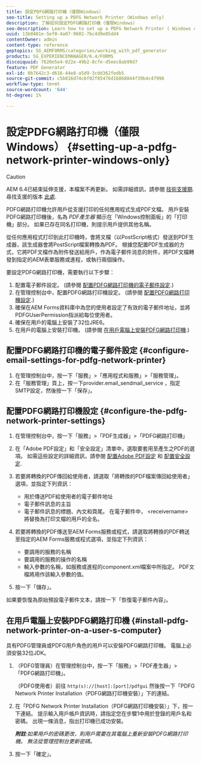 ```yaml
---
title: 設定PDFG網路打印機（僅限Windows）
seo-title: Setting up a PDFG Network Printer (Windows only)
description: 了解如何設定PDFG網路打印機（僅限Windows）
seo-description: Learn how to set up a PDFG Network Printer ( Windows only )
uuid: 13b8481e-5ef0-4a07-9602-7bc4d9e05dd4
contentOwner: admin
content-type: reference
geptopics: SG_AEMFORMS/categories/working_with_pdf_generator
products: SG_EXPERIENCEMANAGER/6.4/FORMS
discoiquuid: 7620e5e4-022e-49b2-8cfe-d5eec8ab99d7
feature: PDF Generator
exl-id: 0b7642c3-d616-44e8-a5d9-3cdd362fedb5
source-git-commit: c5b816d74c6f02f85476d16868844f39b4c47996
workflow-type: tm+mt
source-wordcount: '644'
ht-degree: 1%

---
```


# 設定PDFG網路打印機（僅限Windows） {#setting-up-a-pdfg-network-printer-windows-only}

>[!CAUTION]
>
>AEM 6.4已結束延伸支援，本檔案不再更新。 如需詳細資訊，請參閱 [技術支援期](https://helpx.adobe.com//tw/support/programs/eol-matrix.html). 尋找支援的版本 [此處](https://experienceleague.adobe.com/docs/).

PDFG網路打印機允許用戶從支援打印的任何應用程式生成PDF文檔。 用戶安裝PDFG網路打印機後，名為 *PDF產生器* 顯示在「Windows控制面板」的「打印機」部分。 如果已存在同名打印機，則提示用戶提供其他名稱。

從任何應用程式打印到此打印機時，會將文檔（以PostScript格式）發送到PDF生成器，該生成器會將PostScript檔案轉換為PDF。 根據您配置PDF生成器的方式，它將PDF文檔作為附件發送給用戶，作為電子郵件消息的附件，將PDF文檔轉發到指定的AEM表單服務或進程，或執行兩個操作。

要設定PDFG網路打印機，需要執行以下步驟：

1. 配置電子郵件設定。 (請參閱 [配置PDFG網路打印機的電子郵件設定](setting-pdfg-network-printer-windows.md#configure-email-settings-for-pdfg-network-printer).)
1. 在管理控制台中，配置PDFG網路打印機設定。 (請參閱 [配置PDFG網路打印機設定](setting-pdfg-network-printer-windows.md#configure-the-pdfg-network-printer-settings).)
1. 確保在AEM Forms資料庫中為您的使用者設定了有效的電子郵件地址，並將PDFGUserPermission指派給每位使用者。 <!-- Fix broken link See Setting up and organizing users -->
1. 確保在用戶的電腦上安裝了32位JRE6。
1. 在用戶的電腦上安裝打印機。 (請參閱 [在用戶電腦上安裝PDFG網路打印機](setting-pdfg-network-printer-windows.md#install-pdfg-network-printer-on-a-user-s-computer).)

## 配置PDFG網路打印機的電子郵件設定 {#configure-email-settings-for-pdfg-network-printer}

1. 在管理控制台中，按一下「服務」>「應用程式和服務」>「服務管理」。
1. 在「服務管理」頁上，按一下provider.email_sendmail_service ，指定SMTP設定，然後按一下「保存」。

## 配置PDFG網路打印機設定 {#configure-the-pdfg-network-printer-settings}

1. 在管理控制台中，按一下「服務」>「PDF生成器」>「PDFG網路打印機」
1. 在「Adobe PDF設定」和「安全設定」清單中，選取要套用至產生之PDF的選項。 如需這些設定的詳細資訊，請參閱 [配置Adobe PDF設定](/help/forms/using/admin-help/configuring-pdf-settings.md#configuring-adobe-pdf-settings) 和 [配置安全設定](/help/forms/using/admin-help/configuring-security-settings.md#configuring-security-settings).
1. 若要將轉換的PDF傳回給使用者，請選取「將轉換的PDF檔案傳回給使用者」選項，並指定下列資訊：

   * 用於傳送PDF給使用者的電子郵件地址
   * 電子郵件訊息的主旨
   * 電子郵件訊息的標題、內文和頁尾。 在電子郵件中， &lt;receivername> 將替換為打印文檔的用戶的全名。

1. 若要將轉換的PDF傳送至AEM Forms服務或程式，請選取將轉換的PDF轉送至指定的AEM Forms服務或程式選項，並指定下列資訊：

   * 要調用的服務的名稱
   * 要調用的服務的操作的名稱
   * 輸入參數的名稱，如服務或進程的component.xml檔案中所指定。 PDF文檔將用作該輸入參數的值。

1. 按一下「儲存」。

如果要恢復為原始預設電子郵件文本，請按一下「恢復電子郵件內容」。

## 在用戶電腦上安裝PDFG網路打印機 {#install-pdfg-network-printer-on-a-user-s-computer}

具有PDFG管理員或PDFG用戶角色的用戶可以安裝PDFG網路打印機。 電腦上必須安裝32位JDK。

1. （PDFG管理員）在管理控制台中，按一下「服務」>「PDF產生器」>「PDFG網路打印機」。

   （PDFG使用者）前往 `http(s)://[host]:[port]/pdfgui` 然後按一下「PDFG Network Printer Installation（PDFG網路打印機安裝）」下的連結。

1. 在「PDFG Network Printer Installation（PDFG網路打印機安裝）」下，按一下連結。 提示輸入用戶帳戶資訊時，請指定您在步驟1中用於登錄的用戶名和密碼。 出現一條消息，指出打印機已成功安裝。

   ***附註&#x200B;**:如果用戶的密碼更改，則用戶需要在其電腦上重新安裝PDFG網路打印機。 無法從管理控制台更新密碼。*

1. 按一下「確定」。
